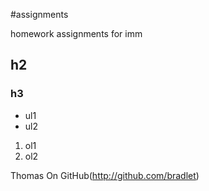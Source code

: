 #assignments

homework assignments for imm

## h2

### h3

- ul1
- ul2

1. ol1
2. ol2

Thomas On GitHub(http://github.com/bradlet)